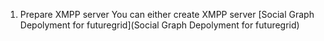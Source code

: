1. Prepare XMPP server
   You can either create XMPP server [Social Graph Depolyment for futuregrid](Social Graph Depolyment for futuregrid)
